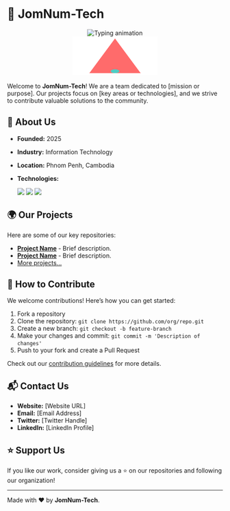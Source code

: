 # 🚀 JomNum-Tech

<!-- Animated typing text -->
<div align="center">
  <img src="https://readme-typing-svg.herokuapp.com?font=Fira+Code&size=26&duration=2800&pause=1000&color=44F7B0&center=true&vCenter=true&width=435&lines=Welcome+to+JomNum-Tech!;Innovating+Through+Technology;Open+Source+Advocates;Building+Cambodia's+Tech+Future" alt="Typing animation" />
</div>

<!-- Animated rocket separator -->
<div align="center">
  <img src="../assets/animations/rocket-launch.svg" alt="animated rocket" width="200" height="90" />
</div>

Welcome to **JomNum-Tech**! We are a team dedicated to [mission or purpose]. Our projects focus on [key areas or technologies], and we strive to contribute valuable solutions to the community.

## 📌 About Us

- **Founded:** 2025
- **Industry:** Information Technology
- **Location:** Phnom Penh, Cambodia
- **Technologies:**
  
  <div>
    <img src="https://img.shields.io/badge/Python-3776AB?style=for-the-badge&logo=python&logoColor=white" />
    <img src="https://img.shields.io/badge/React-61DAFB?style=for-the-badge&logo=react&logoColor=black" />
    <img src="https://img.shields.io/badge/Node.js-339933?style=for-the-badge&logo=nodedotjs&logoColor=white" />
  </div>

## 🌍 Our Projects
Here are some of our key repositories:
- [**Project Name**](https://github.com/org/repo) - Brief description.
- [**Project Name**](https://github.com/org/repo) - Brief description.
- [More projects...](https://github.com/org)

## 🤝 How to Contribute
We welcome contributions! Here’s how you can get started:
1. Fork a repository
2. Clone the repository: `git clone https://github.com/org/repo.git`
3. Create a new branch: `git checkout -b feature-branch`
4. Make your changes and commit: `git commit -m 'Description of changes'`
5. Push to your fork and create a Pull Request

Check out our [contribution guidelines](https://github.com/org/repo/blob/main/CONTRIBUTING.md) for more details.

## 📬 Contact Us
- **Website:** [Website URL]
- **Email:** [Email Address]
- **Twitter:** [Twitter Handle]
- **LinkedIn:** [LinkedIn Profile]

## ⭐ Support Us
If you like our work, consider giving us a ⭐ on our repositories and following our organization!

---

Made with ❤️ by **JomNum-Tech**.
